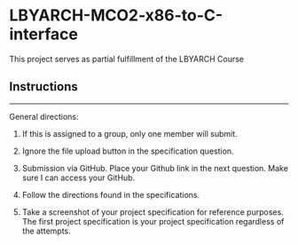 # LBYARCH-MCO2-x86-to-C-interface
This project serves as partial fulfillment of the LBYARCH Course

## Instructions
-----

General directions:

1. If this is assigned to a group, only one member will submit.

2. Ignore the file upload button in the specification question.

3. Submission via GitHub.  Place your Github link in the next question. Make sure I can access your GitHub.

4. Follow the directions found in the specifications.

5. Take a screenshot of your project specification for reference purposes.  The first project specification is your project specification regardless of the attempts.
